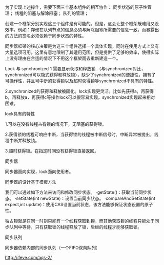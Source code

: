 为了实现上述操作，需要下面三个基本组件的相互协作：
同步状态的原子性管理；
线程的阻塞与解除阻塞；
队列的管理；

创建一个框架分别实现这三个组件是有可能的。但是，这会让整个框架既难用又没效率。例如：存储在队列节点的信息必须与解除阻塞所需要的信息一致，而暴露出的方法的签名必须依赖于同步状态的特性。

同步器框架的核心决策是为这三个组件选择一个具体实现，同时在使用方式上又有大量选项可用。这里有意地限制了其适用范围，但是提供了足够的效率，使得实际上没有理由在合适的情况下不用这个框架而去重新建造一个。


Lock 与  synchronized
1 需要显示获取和释放锁 （与synchronized对比，synchronized可以隐式获得和释放锁），缺少了synchronized的便捷性，拥有了可操作性，并且可中断的获得锁以及超时获得锁等synchronized不具有的特性。

2.synchronized的获得和释放被固化。lock实现更灵活。比如先获得a，再获得b，再释放a，再获得c等操作lock可以很容易实现。synchronized实现起来相对困难。

lock具有的特性

1.可以在没有线程占有锁的情况下，无阻塞的获得锁。

2.获得锁的线程可响应中断，当获得锁的线程被中断信号时，中断异常被抛出，线程中断并释放锁。

3.超时获得锁。在指定时间没有获得锁直接返回。


同步器

同步器面向实现，lock面向使用者。

同步器的设计基于模板方法

我们可以通过如下方法来访问和修改同步状态。
·getState()：获取当前同步状态。
·setState(int newState)：设置当前同步状态。
·compareAndSetState(int expect,int update)：使用CAS设置当前状态，该方法能够保证状态设置的原子性。

独占锁就是在同一时刻只能有一个线程获取到锁，而其他获取锁的线程只能处于同步队列中等待，只有获取锁的线程释放了锁，后继的线程才能够获取锁。

同步队列

同步器依赖内部的同步队列（一个FIFO双向队列）












http://ifeve.com/aqs-2/